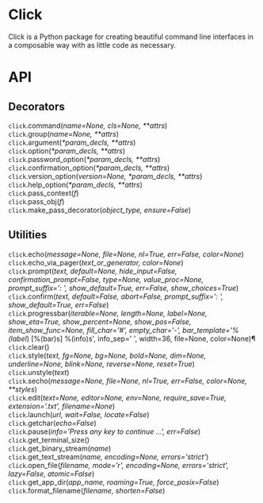 # Click

Click <badge-stars repo='pallets/click'></badge-stars> <badge-doc href='https://click.palletsprojects.com/en/7.x/#documentation'></badge-doc> is a Python package for creating beautiful command line interfaces in a composable way with as little code as necessary.

# API

## Decorators

`click`.command(*name=None, cls=None, \*\*attrs*)<br/>
 `click`.group(*name=None, \*\*attrs*)<br/>
`click`.argument(*\*param_decls, \*\*attrs*)<br/>
`click`.option(*\*param_decls, \*\*attrs*)<br/>
`click`.password_option(*\*param_decls, \*\*attrs*)<br/>
`click`.confirmation_option(*\*param_decls, \*\*attrs*)<br/>
`click`.version_option(*version=None, \*param_decls, \*\*attrs*)<br/>
`click`.help_option(*\*param_decls, \*\*attrs*)<br/>
`click`.pass_context(*f*)<br/>
`click`.pass_obj(*f*)<br/>
`click`.make_pass_decorator(*object_type, ensure=False*)<br/>

## Utilities

`click`.echo(*message=None, file=None, nl=True, err=False, color=None*)<br/>
`click`.echo_via_pager(*text_or_generator, color=None*)<br/>
`click`.prompt(*text, default=None, hide_input=False, confirmation_prompt=False, type=None, value_proc=None, prompt_suffix=': ', show_default=True, err=False, show_choices=True*)<br/>
`click`.confirm(*text, default=False, abort=False, prompt_suffix=': ', show_default=True, err=False*)<br/>
`click`.progressbar(*iterable=None, length=None, label=None, show_eta=True, show_percent=None, show_pos=False, item_show_func=None, fill_char='#', empty_char='-', bar_template='%(label*) [%(bar)s] %(info)s', info_sep=' ', width=36, file=None, color=None)¶<br/>
`click`.clear()<br/>
`click`.style(*text, fg=None, bg=None, bold=None, dim=None, underline=None, blink=None, reverse=None, reset=True*)<br/>
`click`.unstyle(*text*)<br/>
`click`.secho(*message=None, file=None, nl=True, err=False, color=None, \*\*styles*)<br/>
`click`.edit(*text=None, editor=None, env=None, require_save=True, extension='.txt', filename=None*)<br/>
`click`.launch(*url, wait=False, locate=False*)<br/>
`click`.getchar(*echo=False*)<br/>
`click`.pause(*info='Press any key to continue ...', err=False*)<br/>
`click`.get_terminal_size()<br/>
`click`.get_binary_stream(*name*)<br/>
`click`.get_text_stream(*name, encoding=None, errors='strict'*)
`click`.open_file(*filename, mode='r', encoding=None, errors='strict', lazy=False, atomic=False*)<br/>
`click`.get_app_dir(*app_name, roaming=True, force_posix=False*)<br/>
`click`.format_filename(*filename, shorten=False*)<br/>

